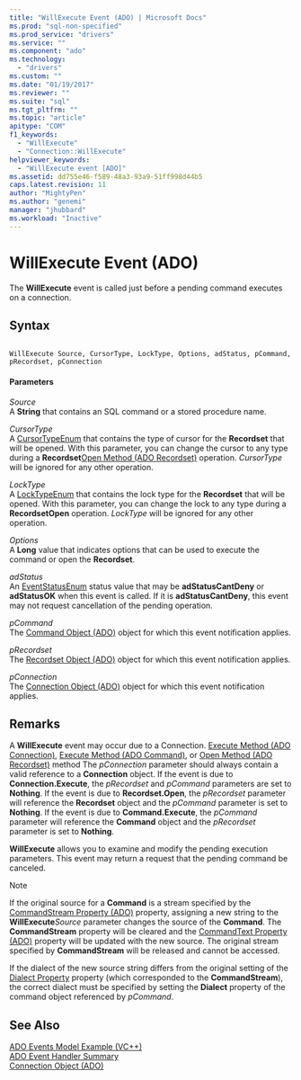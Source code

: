 ```yaml
---
title: "WillExecute Event (ADO) | Microsoft Docs"
ms.prod: "sql-non-specified"
ms.prod_service: "drivers"
ms.service: ""
ms.component: "ado"
ms.technology:
  - "drivers"
ms.custom: ""
ms.date: "01/19/2017"
ms.reviewer: ""
ms.suite: "sql"
ms.tgt_pltfrm: ""
ms.topic: "article"
apitype: "COM"
f1_keywords: 
  - "WillExecute"
  - "Connection::WillExecute"
helpviewer_keywords: 
  - "WillExecute event [ADO]"
ms.assetid: dd755e46-f589-48a3-93a9-51ff998d44b5
caps.latest.revision: 11
author: "MightyPen"
ms.author: "genemi"
manager: "jhubbard"
ms.workload: "Inactive"
---
```

# WillExecute Event (ADO)
The **WillExecute** event is called just before a pending command executes on a connection.  
  
## Syntax  
  
```  
  
WillExecute Source, CursorType, LockType, Options, adStatus, pCommand, pRecordset, pConnection  
```  
  
#### Parameters  
 *Source*  
 A **String** that contains an SQL command or a stored procedure name.  
  
 *CursorType*  
 A [CursorTypeEnum](../../../ado/reference/ado-api/cursortypeenum.md) that contains the type of cursor for the **Recordset** that will be opened. With this parameter, you can change the cursor to any type during a **Recordset**[Open Method (ADO Recordset)](../../../ado/reference/ado-api/open-method-ado-recordset.md) operation. *CursorType* will be ignored for any other operation.  
  
 *LockType*  
 A [LockTypeEnum](../../../ado/reference/ado-api/locktypeenum.md) that contains the lock type for the **Recordset** that will be opened. With this parameter, you can change the lock to any type during a **RecordsetOpen** operation. *LockType* will be ignored for any other operation.  
  
 *Options*  
 A **Long** value that indicates options that can be used to execute the command or open the **Recordset**.  
  
 *adStatus*  
 An [EventStatusEnum](../../../ado/reference/ado-api/eventstatusenum.md) status value that may be **adStatusCantDeny** or **adStatusOK** when this event is called. If it is **adStatusCantDeny**, this event may not request cancellation of the pending operation.  
  
 *pCommand*  
 The [Command Object (ADO)](../../../ado/reference/ado-api/command-object-ado.md) object for which this event notification applies.  
  
 *pRecordset*  
 The [Recordset Object (ADO)](../../../ado/reference/ado-api/recordset-object-ado.md) object for which this event notification applies.  
  
 *pConnection*  
 The [Connection Object (ADO)](../../../ado/reference/ado-api/connection-object-ado.md) object for which this event notification applies.  
  
## Remarks  
 A **WillExecute** event may occur due to a Connection.  [Execute Method (ADO Connection)](../../../ado/reference/ado-api/execute-method-ado-connection.md), [Execute Method (ADO Command)](../../../ado/reference/ado-api/execute-method-ado-command.md), or [Open Method (ADO Recordset)](../../../ado/reference/ado-api/open-method-ado-recordset.md) method The *pConnection* parameter should always contain a valid reference to a **Connection** object. If the event is due to **Connection.Execute**, the *pRecordset* and *pCommand* parameters are set to **Nothing**. If the event is due to **Recordset.Open**, the *pRecordset* parameter will reference the **Recordset** object and the *pCommand* parameter is set to **Nothing**. If the event is due to **Command.Execute**, the *pCommand* parameter will reference the **Command** object and the *pRecordset* parameter is set to **Nothing**.  
  
 **WillExecute** allows you to examine and modify the pending execution parameters. This event may return a request that the pending command be canceled.  
  
> [!NOTE]
>  If the original source for a **Command** is a stream specified by the [CommandStream Property (ADO)](../../../ado/reference/ado-api/commandstream-property-ado.md) property, assigning a new string to the **WillExecute***Source* parameter changes the source of the **Command**. The **CommandStream** property will be cleared and the [CommandText Property (ADO)](../../../ado/reference/ado-api/commandtext-property-ado.md) property will be updated with the new source. The original stream specified by **CommandStream** will be released and cannot be accessed.  
  
 If the dialect of the new source string differs from the original setting of the [Dialect Property](../../../ado/reference/ado-api/dialect-property.md) property (which corresponded to the **CommandStream**), the correct dialect must be specified by setting the **Dialect** property of the command object referenced by *pCommand*.  
  
## See Also  
 [ADO Events Model Example (VC++)](../../../ado/reference/ado-api/ado-events-model-example-vc.md)   
 [ADO Event Handler Summary](../../../ado/guide/data/ado-event-handler-summary.md)   
 [Connection Object (ADO)](../../../ado/reference/ado-api/connection-object-ado.md)
